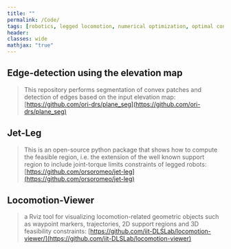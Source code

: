```yaml
---
title: ""
permalink: /Code/
tags: [robotics, legged locomotion, numerical optimization, optimal control, computer graphics]
header:
classes: wide
mathjax: "true"
---
```


## Edge-detection using the elevation map

>  This repository performs segmentation of convex patches and detection of edges based on the input elevation map: [https://github.com/ori-drs/plane_seg](https://github.com/ori-drs/plane_seg)

## Jet-Leg

>  This is an open-source python package that shows how to compute the feasible region, i.e. the extension of the well known support region to include joint-torque limits constraints of legged robots: [https://github.com/orsoromeo/jet-leg](https://github.com/orsoromeo/jet-leg)

## Locomotion-Viewer

>  a Rviz tool for visualizing locomotion-related geometric objects such as waypoint markers, trajectories, 2D support regions and 3D feasibility constraints: [https://github.com/iit-DLSLab/locomotion-viewer/](https://github.com/iit-DLSLab/locomotion-viewer)


